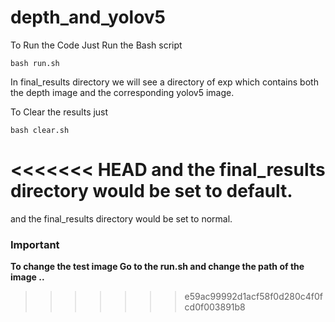 # depth_and_yolov5


To Run the Code Just Run the Bash script 

```
bash run.sh
```

In final_results directory we will see a directory of exp which contains both the depth image and the corresponding yolov5 image.

To Clear the results just 
```
bash clear.sh
``` 
<<<<<<< HEAD
and the final_results directory would be set to default.
=======
and the final_results directory would be set to normal.

### Important
**To change the test image Go to the  run.sh and change the path of the image ..**
>>>>>>> e59ac99992d1acf58f0d280c4f0fcd0f003891b8

